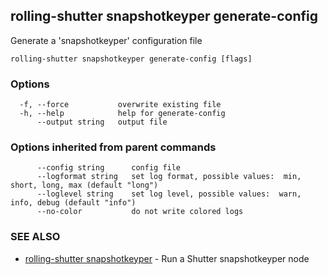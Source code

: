 ## rolling-shutter snapshotkeyper generate-config

Generate a 'snapshotkeyper' configuration file

```
rolling-shutter snapshotkeyper generate-config [flags]
```

### Options

```
  -f, --force           overwrite existing file
  -h, --help            help for generate-config
      --output string   output file
```

### Options inherited from parent commands

```
      --config string      config file
      --logformat string   set log format, possible values:  min, short, long, max (default "long")
      --loglevel string    set log level, possible values:  warn, info, debug (default "info")
      --no-color           do not write colored logs
```

### SEE ALSO

* [rolling-shutter snapshotkeyper](rolling-shutter_snapshotkeyper.md)	 - Run a Shutter snapshotkeyper node

